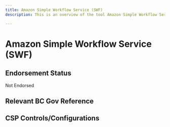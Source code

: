 ```yaml
---
title: Amazon Simple Workflow Service (SWF)
description: This is an overview of the tool Amazon Simple Workflow Service (SWF), and its current status  within BC Gov.

---
```

<!---
Note: this is a generated file.  You should not edit it directly.  Please check https://github.com/bcgov/cloud-pathfinder for details.
-->
# Amazon Simple Workflow Service (SWF)



## Endorsement Status
Not Endorsed

## Relevant BC Gov Reference


## CSP Controls/Configurations
